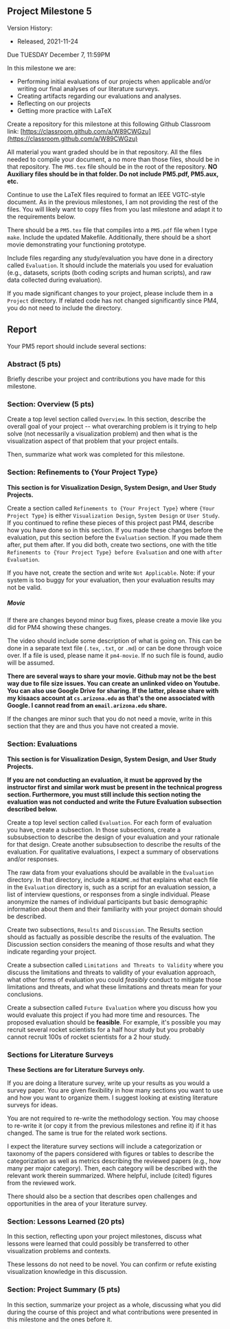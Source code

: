 ## Project Milestone 5

Version History: 

- Released, 2021-11-24

Due TUESDAY December 7, 11:59PM

In this milestone we are:

- Performing initial evaluations of our projects when applicable and/or
  writing our final analyses of our literature surveys.
- Creating artifacts regarding our evaluations and analyses.
- Reflecting on our projects
- Getting more practice with LaTeX


Create a repository for this milestone at this following Github Classroom
link:
[https://classroom.github.com/a/W89CWGzu](https://classroom.github.com/a/W89CWGzu)

All material you want graded should be in that repository. All the files
needed to compile your document, a no more than those files, should be in that
repository. The `PM5.tex` file should be in the root of the repository. **NO
Auxiliary files should be in that folder. Do not include PM5.pdf, PM5.aux,
etc.** 

Continue to use the LaTeX files required to format an IEEE VGTC-style
document. As in the previous milestones, I am not providing the rest of the
files. You will likely want to copy files from you last milestone and adapt it
to the requirements below.

There should be a `PM5.tex` file that compiles into a `PM5.pdf` file when I
type `make`. Include the updated Makefile. Additionally, there should be a
short movie demonstrating your functioning prototype.

Include files regarding any study/evaluation you have done in a directory
called `Evaluation`. It should include the materials you used for evaluation
(e.g., datasets, scripts (both coding scripts and human scripts), and raw data
collected during evaluation).

If you made significant changes to your project, please include them in a
`Project` directory. If related code has not changed significantly since PM4,
you do not need to include the directory.

## Report

Your PM5 report should include several sections:

### Abstract (5 pts)

Briefly describe your project and contributions you have made for this
milestone.

### Section: Overview (5 pts)

Create a top level section called `Overview`. In this section, describe the
overall goal of your project -- what overarching problem is it trying to help
solve (not necessarily a visualization problem) and then what is the
visualization aspect of that problem that your project entails.

Then, summarize what work was completed for this milestone. 

### Section: Refinements to {Your Project Type}

**This section is for Visualization Design, System Design, and User Study
Projects.**

Create a section called `Refinements to {Your Project Type}` where `{Your
Project Type}` is either `Visualization Design`, `System Design` or `User
Study`. If you continued to refine these pieces of this project past PM4,
describe how you have done so in this section. If you made these changes
before the evaluation, put this section before the `Evaluation` section. If
you made them after, put them after. If you did both, create two sections, one
with the title `Refinements to {Your Project Type} before Evaluation` and one
with `after Evaluation`.

If you have not, create the section and write `Not Applicable`.  Note: if your
system is too buggy for your evaluation, then your evaluation results may not
be valid.

##### Movie

If there are changes beyond minor bug fixes, please create a movie like you
did for PM4 showing these changes. 

The video should include some description of what is going on. This can be
done in a separate text file (`.tex`, `.txt`, or `.md`) or can be done through
voice over. If a file is used, please name it `pm4-movie`. If no such file is
found, audio will be assumed.

**There are several ways to share your movie. Github may not be the best way
due to file size issues. You can create an unlinked video on Youtube. You can
also use Google Drive for sharing. If the latter, please share with my kisaacs
account at `cs.arizona.edu` as that's the one associated with Google. I cannot
read from an `email.arizona.edu` share.**

If the changes are minor such that you do not need a movie, write in this
section that they are and thus you have not created a movie.


### Section: Evaluations 

**This section is for Visualization Design, System Design, and User Study
Projects.**

**If you are not conducting an evaluation, it must be approved by the
instructor first and similar work must be present in the technical progress
section. Furthermore, you must still include this section noting the
evaluation was not conducted and write the Future Evaluation subsection
described below.**

Create a top level section called `Evaluation`. For each form of evaluation
you have, create a subsection. In those subsections, create a subsubsection to
describe the design of your evaluation and your rationale for that design.
Create another subsubsection to describe the results of the evaluation. For
qualitative evaluations, I expect a summary of observations and/or responses.

The raw data from your evaluations should be available in the `Evaluation`
directory. In that directory, include a `README.md` that explains what each
file in the `Evaluation` directory is, such as a script for an evaluation
session, a list of interview questions, or responses from a single individual.
Please anonymize the names of individual participants but basic demographic
information about them and their familiarity with your project domain should
be described.

Create two subsections, `Results` and `Discussion`. The Results section should
as factually as possible describe the results of the evaluation. The
Discussion section considers the meaning of those results and what they
indicate regarding your project.

Create a subsection called `Limitations and Threats to Validity` where you
discuss the limitations and threats to validity of your evaluation approach,
what other forms of evaluation you could *feasibly* conduct to mitigate those
limitations and threats, and what these limitations and threats mean for your conclusions.

Create a subsection called `Future Evaluation` where you discuss how you would
evaluate this project if you had more time and resources. The proposed
evaluation should be **feasible**. For example, it's possible you may recruit
several rocket scientists for a half hour study but you probably cannot
recruit 100s of rocket scientists for a 2 hour study. 

### Sections for Literature Surveys

**These Sections are for Literature Surveys only.**

If you are doing a literature survey, write up your results as you would a
survey paper. You are given flexibility in how many sections you want to use
and how you want to organize them. I suggest looking at existing literature
surveys for ideas.

You are not required to re-write the methodology section. You may choose to
re-write it (or copy it from the previous milestones and refine it) if it has
changed. The same is true for the related work sections. 

I expect the literature survey sections will include a categorization or
taxonomy of the papers considered with figures or tables to describe the
categorization as well as metrics describing the reviewed papers (e.g., how
many per major category). Then, each category will be described with the
relevant work therein summarized. Where helpful, include (cited) figures from
the reviewed work. 

There should also be a section that describes open challenges and
opportunities in the area of your literature survey.


### Section: Lessons Learned (20 pts)

In this section, reflecting upon your project milestones, discuss what lessons
were learned that could possibly be transferred to other visualization
problems and contexts.

These lessons do not need to be novel. You can confirm or refute existing
visualization knowledge in this discussion.


### Section: Project Summary (5 pts)

In this section, summarize your project as a whole, discussing what you did
during the course of this project and what contributions were presented in
this milestone and the ones before it. 

